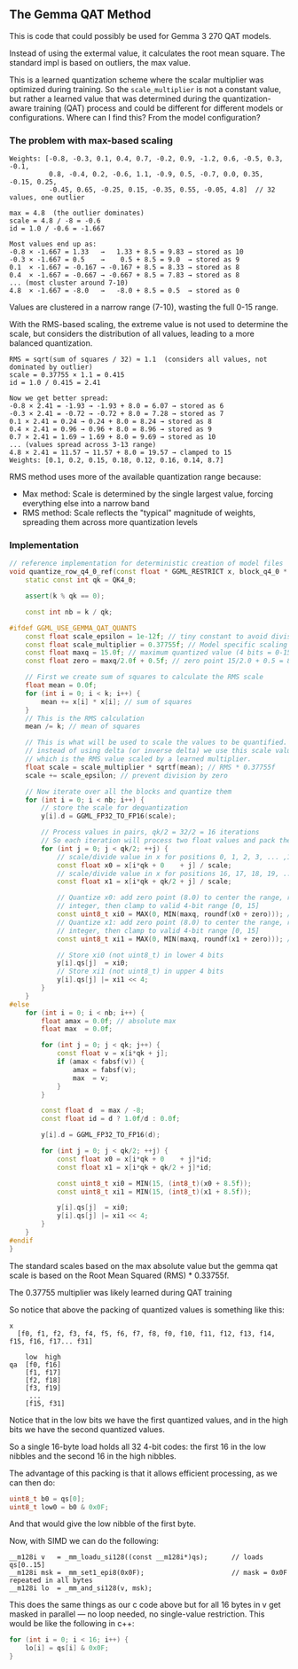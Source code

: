 ## The Gemma QAT Method
This is code that could possibly be used for Gemma 3 270 QAT models.

Instead of using the extermal value, it calculates the root mean square. The
standard impl is based on outliers, the max value.

This is a learned quantization scheme where the scalar multiplier was optimized
during training. So the `scale_multiplier` is not a constant value, but rather
a learned value that was determined during the quantization-aware training (QAT)
process and could be different for different models or configurations. Where
can I find this? From the model configuration?


### The problem with max-based scaling
```console
Weights: [-0.8, -0.3, 0.1, 0.4, 0.7, -0.2, 0.9, -1.2, 0.6, -0.5, 0.3, -0.1,
          0.8, -0.4, 0.2, -0.6, 1.1, -0.9, 0.5, -0.7, 0.0, 0.35, -0.15, 0.25,
          -0.45, 0.65, -0.25, 0.15, -0.35, 0.55, -0.05, 4.8]  // 32 values, one outlier

max = 4.8  (the outlier dominates)
scale = 4.8 / -8 = -0.6
id = 1.0 / -0.6 = -1.667

Most values end up as:
-0.8 × -1.667 = 1.33   →   1.33 + 8.5 = 9.83 → stored as 10
-0.3 × -1.667 = 0.5    →    0.5 + 8.5 = 9.0  → stored as 9  
0.1  × -1.667 = -0.167 → -0.167 + 8.5 = 8.33 → stored as 8
0.4  × -1.667 = -0.667 → -0.667 + 8.5 = 7.83 → stored as 8
... (most cluster around 7-10)
4.8  × -1.667 = -8.0   →   -8.0 + 8.5 = 0.5  → stored as 0
```
Values are clustered in a narrow range (7-10), wasting the full 0-15 range.

With the RMS-based scaling, the extreme value is not used to determine the scale,
but considers the distribution of all values, leading to a more balanced quantization.
```console
RMS = sqrt(sum of squares / 32) ≈ 1.1  (considers all values, not dominated by outlier)
scale = 0.37755 × 1.1 = 0.415
id = 1.0 / 0.415 = 2.41

Now we get better spread:
-0.8 × 2.41 = -1.93 → -1.93 + 8.0 = 6.07 → stored as 6
-0.3 × 2.41 = -0.72 → -0.72 + 8.0 = 7.28 → stored as 7
0.1 × 2.41 = 0.24 → 0.24 + 8.0 = 8.24 → stored as 8
0.4 × 2.41 = 0.96 → 0.96 + 8.0 = 8.96 → stored as 9
0.7 × 2.41 = 1.69 → 1.69 + 8.0 = 9.69 → stored as 10
... (values spread across 3-13 range)
4.8 × 2.41 = 11.57 → 11.57 + 8.0 = 19.57 → clamped to 15
Weights: [0.1, 0.2, 0.15, 0.18, 0.12, 0.16, 0.14, 8.7]
```

RMS method uses more of the available quantization range because:

* Max method: Scale is determined by the single largest value, forcing
  everything else into a narrow band
* RMS method: Scale reflects the "typical" magnitude of weights, spreading them
  across more quantization levels

### Implementation

```c++
// reference implementation for deterministic creation of model files
void quantize_row_q4_0_ref(const float * GGML_RESTRICT x, block_q4_0 * GGML_RESTRICT y, int64_t k) {
    static const int qk = QK4_0;

    assert(k % qk == 0);

    const int nb = k / qk;

#ifdef GGML_USE_GEMMA_QAT_QUANTS
    const float scale_epsilon = 1e-12f; // tiny constant to avoid division by zero
    const float scale_multiplier = 0.37755f; // Model specific scaling factor
    const float maxq = 15.0f; // maximum quantized value (4 bits = 0-15)
    const float zero = maxq/2.0f + 0.5f; // zero point 15/2.0 + 0.5 = 8.0.

    // First we create sum of squares to calculate the RMS scale
    float mean = 0.0f;
    for (int i = 0; i < k; i++) {
        mean += x[i] * x[i]; // sum of squares
    }
    // This is the RMS calculation
    mean /= k; // mean of squares

    // This is what will be used to scale the values to be quantified. So
    // instead of using delta (or inverse delta) we use this scale value
    // which is the RMS value scaled by a learned multiplier.
    float scale = scale_multiplier * sqrtf(mean); // RMS * 0.37755f
    scale += scale_epsilon; // prevent division by zero

    // Now iterate over all the blocks and quantize them
    for (int i = 0; i < nb; i++) {
        // store the scale for dequantization
        y[i].d = GGML_FP32_TO_FP16(scale);

        // Process values in pairs, qk/2 = 32/2 = 16 iterations
        // So each iteration will process two float values and pack them into 1 byte.
        for (int j = 0; j < qk/2; ++j) {
            // scale/divide value in x for positions 0, 1, 2, 3, ... ,15
            const float x0 = x[i*qk + 0    + j] / scale;
            // scale/divide value in x for positions 16, 17, 18, 19, .. ,31
            const float x1 = x[i*qk + qk/2 + j] / scale;

            // Quantize x0: add zero point (8.0) to center the range, round to nearest
            // integer, then clamp to valid 4-bit range [0, 15]
            const uint8_t xi0 = MAX(0, MIN(maxq, roundf(x0 + zero))); // adding 8.0
            // Quantize x1: add zero point (8.0) to center the range, round to nearest
            // integer, then clamp to valid 4-bit range [0, 15]
            const uint8_t xi1 = MAX(0, MIN(maxq, roundf(x1 + zero))); // adding 8.0

            // Store xi0 (not uint8_t) in lower 4 bits
            y[i].qs[j]  = xi0;
            // Store xi1 (not uint8_t) in upper 4 bits
            y[i].qs[j] |= xi1 << 4;
        }
    }
#else
    for (int i = 0; i < nb; i++) {
        float amax = 0.0f; // absolute max
        float max  = 0.0f;

        for (int j = 0; j < qk; j++) {
            const float v = x[i*qk + j];
            if (amax < fabsf(v)) {
                amax = fabsf(v);
                max  = v;
            }
        }

        const float d  = max / -8;
        const float id = d ? 1.0f/d : 0.0f;

        y[i].d = GGML_FP32_TO_FP16(d);

        for (int j = 0; j < qk/2; ++j) {
            const float x0 = x[i*qk + 0    + j]*id;
            const float x1 = x[i*qk + qk/2 + j]*id;

            const uint8_t xi0 = MIN(15, (int8_t)(x0 + 8.5f));
            const uint8_t xi1 = MIN(15, (int8_t)(x1 + 8.5f));

            y[i].qs[j]  = xi0;
            y[i].qs[j] |= xi1 << 4;
        }
    }
#endif
}
```
The standard scales based on the max absolute value but the gemma qat scale is
based on the Root Mean Squared (RMS) * 0.33755f.

The 0.37755 multiplier was likely learned during QAT training

So notice that above the packing of quantized values is something like this:
```console
x 
  [f0, f1, f2, f3, f4, f5, f6, f7, f8, f0, f10, f11, f12, f13, f14, f15, f16, f17... f31]

    low  high
qa  [f0, f16]
    [f1, f17]
    [f2, f18]
    [f3, f19]
     ...
    [f15, f31]
```
Notice that in the low bits we have the first quantized values, and in the high
bits we have the second quantized values.

So a single 16-byte load holds all 32 4-bit codes: the first 16 in the low
nibbles and the second 16 in the high nibbles.

The advantage of this packing is that it allows efficient processing, as we can
then do:
```c++
uint8_t b0 = qs[0];
uint8_t low0 = b0 & 0x0F;
```
And that would give the low nibble of the first byte.

Now, with SIMD we can do the following:
```console
__m128i v   = _mm_loadu_si128((const __m128i*)qs);      // loads qs[0..15]
__m128i msk = _mm_set1_epi8(0x0F);                      // mask = 0x0F repeated in all bytes
__m128i lo  = _mm_and_si128(v, msk);
```
This does the same things as our c code above but for all 16 bytes in v get
masked in parallel — no loop needed, no single-value restriction.
This would be like the following in c++:
```c++
for (int i = 0; i < 16; i++) {
    lo[i] = qs[i] & 0x0F;
}
```

